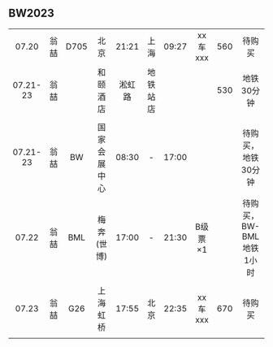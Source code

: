 ## BW2023

|        |      |      |            |       |        |       |         |      |      |
| :----: | :--: | :--: | :--------: | :---: |  :--:  | :---: | :-----: | :--: | :--: |
| 07.20  | 翁喆 | D705 |    北京    | 21:21 |  上海  | 09:27 | xx车xxx |  560 | 待购买 |
|07.21-23| 翁喆 |      |  和颐酒店  | 淞虹路|地铁站店|       |         |  530 | 地铁30分钟 |
|        |      |      |            |       |        |       |         |      |      |
|07.21-23| 翁喆 | BW   |国家会展中心| 08:30 |   -    | 17:00 |         |      | 待购买，地铁30分钟 |
| 07.22  | 翁喆 | BML  | 梅奔(世博) | 17:00 |   -    | 21:30 | B级票×1 |      | 待购买，BW-BML地铁1小时 |
|        |      |      |            |       |        |       |         |      |      |
| 07.23  | 翁喆 | G26  |  上海虹桥  | 17:55 |  北京  | 22:35 | xx车xxx |  670 | 待购买 |
|        |      |      |            |       |        |       |         |      |      |
